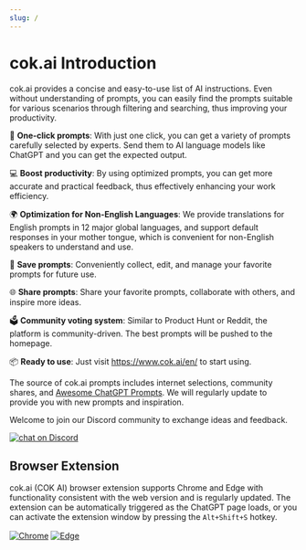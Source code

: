 ```yaml
---
slug: /
---
```


# cok.ai Introduction

cok.ai provides a concise and easy-to-use list of AI instructions. Even without understanding of prompts, you can easily find the prompts suitable for various scenarios through filtering and searching, thus improving your productivity.

🚀 **One-click prompts**: With just one click, you can get a variety of prompts carefully selected by experts. Send them to AI language models like ChatGPT and you can get the expected output.

💻 **Boost productivity**: By using optimized prompts, you can get more accurate and practical feedback, thus effectively enhancing your work efficiency.

🌍 **Optimization for Non-English Languages**: We provide translations for English prompts in 12 major global languages, and support default responses in your mother tongue, which is convenient for non-English speakers to understand and use.

💾 **Save prompts**: Conveniently collect, edit, and manage your favorite prompts for future use.

🌐 **Share prompts**: Share your favorite prompts, collaborate with others, and inspire more ideas.

🗳️ **Community voting system**: Similar to Product Hunt or Reddit, the platform is community-driven. The best prompts will be pushed to the homepage.

📦 **Ready to use**: Just visit <https://www.cok.ai/en/> to start using.

The source of cok.ai prompts includes internet selections, community shares, and [Awesome ChatGPT Prompts](https://github.com/f/awesome-chatgpt-prompts). We will regularly update to provide you with new prompts and inspiration.

Welcome to join our Discord community to exchange ideas and feedback.

<a href="https://discord.gg/PZTQfJ4GjX">
   <img src="https://img.shields.io/discord/1048780149899939881?color=%2385c8c8&label=Discord&logo=discord&style=for-the-badge" alt="chat on Discord" />
</a>

## Browser Extension

cok.ai (COK AI) browser extension supports Chrome and Edge with functionality consistent with the web version and is regularly updated. The extension can be automatically triggered as the ChatGPT page loads, or you can activate the extension window by pressing the `Alt+Shift+S` hotkey.

<a href="https://chrome.google.com/webstore/detail/cok.ai/blcgeoojgdpodnmnhfpohphdhfncblnj">
  <img src="https://img.newzone.top/2023-06-05-12-28-49.png?imageMogr2/format/webp"  alt="Chrome" valign="middle" /></a>

<a href="https://microsoftedge.microsoft.com/addons/detail/cok.ai/hnggpalhfjmdhhmgfjpmhlfilnbmjoin">
  <img src="https://img.newzone.top/2023-06-05-12-26-20.png?imageMogr2/format/webp" alt="Edge" valign="middle" /></a>
